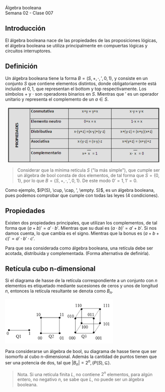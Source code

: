 <div class="header">
    <span class="header_txt">Álgebra booleana</span><br/>
    <span class="header_dec">Semana 02 - Clase 007</span>
</div>

## Introducción
El álgebra booleana nace de las propiedades de las proposiciones lógicas, el álgebra booleana se utiliza principalmente en compuertas lógicas y circuitos interruptores.

## Definición
Un álgebra booleana tiene la forma $B = (S, +, \cdot, ', 0, 1)$, y consiste en un conjunto $S$ que contiene elementos distintos, donde obligatoriamente está incluido el $0, 1$, que representan el bottom y top respectivamente. Los símbolos $+$ y $\cdot$ son operadores binarios en $S$. Mientras que $'$ es un operador unitario y representa el complemento de un $a \in S$.  

![leyes](img/img3.png)

> Considerar que la mínima retícula $S$ ("la más simple"), que cumple ser un álgebra de bool consta de dos elementos, de tal forma que $S = \{0, 1\}$, por lo que $B = \{S, +, \cdot, ', 0, 1\}$. De este modo $0' = 1, 1' = 0$.

Como ejemplo, $(P(S), \cup, \cap, ', \empty. S)$, es un álgebra booleana, pues podemos comprobar que cumple con todas las leyes (4 condiciones).

## Propiedades
Existen dos propiedades principales, que utilizan los complementos, de tal forma que $(a + b)' = a' \cdot b'$. Mientras que su dual es $(a \cdot b)' = a' + b'$. Si nos damos cuenta, lo que cambia es el signo. Mientras que la bonus es $(a + b + c)' = a' \cdot b' \cdot c'$.

Para que sea considerada como álgebra booleana, una retícula debe ser acotada, distribuida y complementada. (Forma alternativa de definirla).

## Retícula cubo n-dimensional
Si el diagrama de hasse de la retícula correspondiente a un conjunto con $n$ elementos es etiquetado mediante sucesiones de ceros y unos de longitud $n$, entonces la retícula resultante se denota como $B_{n}$.

![cubo n-dimensional](img/img4.png)

Para considerarse un álgebra de bool, su diagrama de hasse tiene que ser isomorfo al cubo n-dimensional. Además la cantidad de puntos tienen que ser una potencia de dos, tal que $|B_{n}| =  2^{n}, (P(S), \subseteq)$.

> Nota. Si una retícula finita $L$, no contiene $2^{n}$ elementos, para algún entero, no negativo $n$, se sabe que $L$, no puede ser un álgebra booleana.